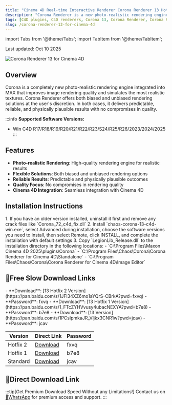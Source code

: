 ```yaml
---
title: "Cinema 4D Real-time Interactive Renderer Corona Renderer 13 Hotfix 2 for Cinema 4D R17-2025"
description: "Corona Renderer is a new photo-realistic rendering engine integrated into Cinema 4D that enhances image rendering quality and simulates the most realistic textures."
tags: [C4D plugins, C4D renderers, Corona 13, Corona Renderer, Corona Renderer 13, Corona renderer]
slug: /corona-renderer-13-for-cinema-4d
---
```


import Tabs from '@theme/Tabs';
import TabItem from '@theme/TabItem';

Last updated: Oct 10 2025

![Corona Renderer 13 for Cinema 4D](https://www.gfxcamp.com/wp-content/uploads/2023/12/Corona-Renderer-11-for-Cinema-4D-R17-2024.jpg)

## Overview

Corona is a completely new photo-realistic rendering engine integrated into MAX that improves image rendering quality and simulates the most realistic textures. Corona Renderer offers both biased and unbiased rendering solutions at the user's discretion. In both cases, it delivers predictable, reliable, and physically plausible results with no compromises in quality.

:::info
**Supported Software Versions:**
- Win C4D R17/R18/R19/R20/R21/R22/R23/S24/R25/R26/2023/2024/2025
:::

## Features

- **Photo-realistic Rendering**: High-quality rendering engine for realistic results
- **Flexible Solutions**: Both biased and unbiased rendering options
- **Reliable Results**: Predictable and physically plausible outcomes
- **Quality Focus**: No compromises in rendering quality
- **Cinema 4D Integration**: Seamless integration with Cinema 4D

## Installation Instructions

<Tabs>
<TabItem value="install" label="Installation" default>
1. If you have an older version installed, uninstall it first and remove any crack files like `Corona_72_c4d_fix.dll`
2. Install `chaos-corona-13-c4d-win.exe`, select Advanced during installation, choose the software versions you need to install, then select Remote, click INSTALL, and complete the installation with default settings
3. Copy `LegionLib_Release.dll` to the installation directory in the following locations:
   - `C:\Program Files\Maxon Cinema 4D 2025\plugins\Corona`
   - `C:\Program Files\Chaos\Corona\Corona Renderer for Cinema 4D\Standalone`
   - `C:\Program Files\Chaos\Corona\Corona Renderer for Cinema 4D\Image Editor`
</TabItem>
</Tabs>

## 🐌Free Slow Download Links

<Tabs>
<TabItem value="hotfix2" label="Hotfix 2 Version" default>
- **Download**: [13 Hotfix 2 Version](https://pan.baidu.com/s/1JFl34XZ6mo1aYQrS-CBrkA?pwd=fxvq)
- **Password**: fxvq
</TabItem>
<TabItem value="hotfix1" label="Hotfix 1 Version">
- **Download**: [13 Hotfix 1 Version](https://pan.baidu.com/s/1_FTcZYHVvusy4ubacNEXYA?pwd=b7e8)
- **Password**: b7e8
</TabItem>
<TabItem value="standard" label="Standard Version">
- **Download**: [13 Version](https://pan.baidu.com/s/1PCslpmkaJR_Vljkx3CNR1w?pwd=jcav)
- **Password**: jcav
</TabItem>
</Tabs>

| Version | Direct Link | Password |
|--------|-------------|----------|
| Hotfix 2 | [Download](https://pan.baidu.com/s/1JFl34XZ6mo1aYQrS-CBrkA?pwd=fxvq) | fxvq |
| Hotfix 1 | [Download](https://pan.baidu.com/s/1_FTcZYHVvusy4ubacNEXYA?pwd=b7e8) | b7e8 |
| Standard | [Download](https://pan.baidu.com/s/1PCslpmkaJR_Vljkx3CNR1w?pwd=jcav) | jcav |

## 🚀Direct Download Link
:::tip[Get Premium Download Speed Without any Limitations!]
Contact us on [💬WhatsApp](https://wa.me/+8613237610083) for premium  access and support.
:::